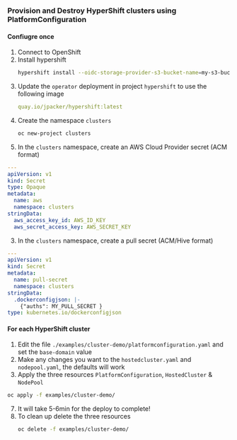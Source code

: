 
### Provision and Destroy HyperShift clusters using PlatformConfiguration
#### Confiugre once
1. Connect to OpenShift
2. Install hypershift 
    ```bash
    hypershift install --oidc-storage-provider-s3-bucket-name=my-s3-bucket --oidc-storage-provider-s3-region=us-east-1
    ```
3. Update the `operator` deployment in project `hypershift` to use the following image
    ```yaml
    quay.io/jpacker/hypershift:latest
    ```
4. Create the namespace `clusters`
    ```bash
    oc new-project clusters
    ```
5. In the `clusters` namespace, create an AWS Cloud Provider secret (ACM format)
  ```yaml
  ---
  apiVersion: v1
  kind: Secret
  type: Opaque
  metadata:
    name: aws
    namespace: clusters
  stringData:
    aws_access_key_id: AWS_ID_KEY
    aws_secret_access_key: AWS_SECRET_KEY
  ```
3. In the `clusters` namespace, create a pull secret (ACM/Hive format)
  ```yaml
  ---
  apiVersion: v1
  kind: Secret
  metadata:
    name: pull-secret
    namespace: clusters
  stringData:
    .dockerconfigjson: |-
      {"auths": MY_PULL_SECRET }
  type: kubernetes.io/dockerconfigjson
   ```
#### For each HyperShift cluster
1. Edit the file `./examples/cluster-demo/platformconfiguration.yaml` and set the `base-domain` value
2. Make any changes you want to the `hostedcluster.yaml` and `nodepool.yaml`, the defaults will work
3. Apply the three resources `PlatformConfiguration`, `HostedCluster` & `NodePool` 
  ```bash
  oc apply -f examples/cluster-demo/
  ```
7. It will take 5-6min for the deploy to complete!
8. To clean up delete the three resources
    ```bash
    oc delete -f examples/cluster-demo/
    ```